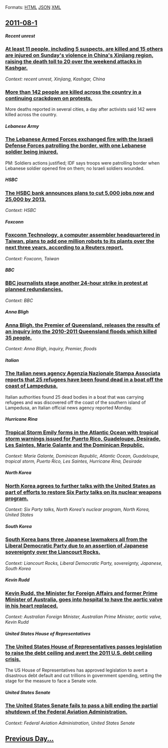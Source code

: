 
Formats: [HTML](2011/08/1/index.html)  [JSON](2011/08/1/index.json)  [XML](2011/08/1/index.xml)  

## [2011-08-1](/news/2011/08/1/index.md)

##### Recent unrest
### [At least 11 people, including 5 suspects, are killed and 15 others are injured on Sunday's violence in China's Xinjiang region, raising the death toll to 20 over the weekend attacks in Kashgar. ](/news/2011/08/1/at-least-11-people-including-5-suspects-are-killed-and-15-others-are-injured-on-sunday-s-violence-in-china-s-xinjiang-region-raising-the.md)
_Context: recent unrest, Xinjiang, Kashgar, China_

##### 
### [More than 142 people are killed across the country in a continuing crackdown on protests. ](/news/2011/08/1/more-than-142-people-are-killed-across-the-country-in-a-continuing-crackdown-on-protests.md)
More deaths reported in several cities, a day after activists said 142 were killed across the country.

##### Lebanese Army
### [The Lebanese Armed Forces exchanged fire with the Israeli Defense Forces patrolling the border, with one Lebanese soldier being injured. ](/news/2011/08/1/the-lebanese-armed-forces-exchanged-fire-with-the-israeli-defense-forces-patrolling-the-border-with-one-lebanese-soldier-being-injured.md)
PM: Soldiers actions justified; IDF says troops were patrolling border when Lebanese soldier opened fire on them; no Israeli soldiers wounded.

##### HSBC
### [The HSBC bank announces plans to cut 5,000 jobs now and 25,000 by 2013. ](/news/2011/08/1/the-hsbc-bank-announces-plans-to-cut-5-000-jobs-now-and-25-000-by-2013.md)
_Context: HSBC_

##### Foxconn
### [Foxconn Technology, a computer assembler headquartered in Taiwan, plans to add one million robots to its plants over the next three years, according to a Reuters report. ](/news/2011/08/1/foxconn-technology-a-computer-assembler-headquartered-in-taiwan-plans-to-add-one-million-robots-to-its-plants-over-the-next-three-years-a.md)
_Context: Foxconn, Taiwan_

##### BBC
### [BBC journalists stage another 24-hour strike in protest at planned redundancies. ](/news/2011/08/1/bbc-journalists-stage-another-24-hour-strike-in-protest-at-planned-redundancies.md)
_Context: BBC_

##### Anna Bligh
### [Anna Bligh, the Premier of Queensland, releases the results of an inquiry into the 2010-2011 Queensland floods which killed 35 people. ](/news/2011/08/1/anna-bligh-the-premier-of-queensland-releases-the-results-of-an-inquiry-into-the-2010a2011-queensland-floods-which-killed-35-people.md)
_Context: Anna Bligh, inquiry, Premier, floods_

##### Italian
### [The Italian news agency Agenzia Nazionale Stampa Associata reports that 25 refugees have been found dead in a boat off the coast of Lampedusa. ](/news/2011/08/1/the-italian-news-agency-agenzia-nazionale-stampa-associata-reports-that-25-refugees-have-been-found-dead-in-a-boat-off-the-coast-of-lampedus.md)
Italian authorities found 25 dead bodies in a boat that was carrying refugees and was discovered off the coast of the southern island of Lampedusa, an Italian official news agency reported Monday.

##### Hurricane Rina
### [Tropical Storm Emily forms in the Atlantic Ocean with tropical storm warnings issued for Puerto Rico, Guadeloupe, Desirade, Les Saintes, Marie Galante and the Dominican Republic. ](/news/2011/08/1/tropical-storm-emily-forms-in-the-atlantic-ocean-with-tropical-storm-warnings-issued-for-puerto-rico-guadeloupe-desirade-les-saintes-mar.md)
_Context: Marie Galante, Dominican Republic, Atlantic Ocean, Guadeloupe, tropical storm, Puerto Rico, Les Saintes, Hurricane Rina, Desirade_

##### North Korea
### [North Korea agrees to further talks with the United States as part of efforts to restore Six Party talks on its nuclear weapons program. ](/news/2011/08/1/north-korea-agrees-to-further-talks-with-the-united-states-as-part-of-efforts-to-restore-six-party-talks-on-its-nuclear-weapons-program.md)
_Context: Six Party talks, North Korea's nuclear program, North Korea, United States_

##### South Korea
### [South Korea bans three Japanese lawmakers all from the Liberal Democratic Party due to an assertion of Japanese sovereignty over the Liancourt Rocks. ](/news/2011/08/1/south-korea-bans-three-japanese-lawmakers-all-from-the-liberal-democratic-party-due-to-an-assertion-of-japanese-sovereignty-over-the-liancou.md)
_Context: Liancourt Rocks, Liberal Democratic Party, sovereignty, Japanese, South Korea_

##### Kevin Rudd
### [Kevin Rudd, the Minister for Foreign Affairs and former Prime Minister of Australia, goes into hospital to have the aortic valve in his heart replaced. ](/news/2011/08/1/kevin-rudd-the-minister-for-foreign-affairs-and-former-prime-minister-of-australia-goes-into-hospital-to-have-the-aortic-valve-in-his-hear.md)
_Context: Australian Foreign Minister, Australian Prime Minister, aortic valve, Kevin Rudd_

##### United States House of Representatives
### [The United States House of Representatives passes legislation to raise the debt ceiling and avert the 2011 U.S. debt ceiling crisis. ](/news/2011/08/1/the-united-states-house-of-representatives-passes-legislation-to-raise-the-debt-ceiling-and-avert-the-2011-u-s-debt-ceiling-crisis.md)
The US House of Representatives has approved legislation to avert a disastrous debt default and cut trillions in government spending, setting the stage for the measure to face a Senate vote.

##### United States Senate
### [The United States Senate fails to pass a bill ending the partial shutdown of the Federal Aviation Administration. ](/news/2011/08/1/the-united-states-senate-fails-to-pass-a-bill-ending-the-partial-shutdown-of-the-federal-aviation-administration.md)
_Context: Federal Aviation Administration, United States Senate_

## [Previous Day...](/news/2011/07/31/index.md)

